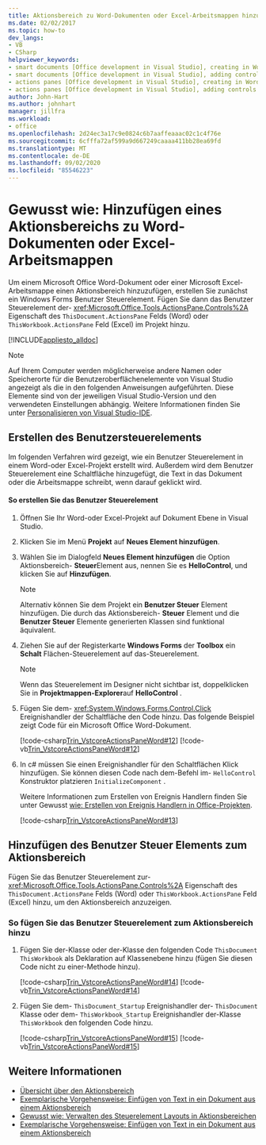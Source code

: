```yaml
---
title: Aktionsbereich zu Word-Dokumenten oder Excel-Arbeitsmappen hinzufügen
ms.date: 02/02/2017
ms.topic: how-to
dev_langs:
- VB
- CSharp
helpviewer_keywords:
- smart documents [Office development in Visual Studio], creating in Word
- smart documents [Office development in Visual Studio], adding controls
- actions panes [Office development in Visual Studio], creating in Word
- actions panes [Office development in Visual Studio], adding controls
author: John-Hart
ms.author: johnhart
manager: jillfra
ms.workload:
- office
ms.openlocfilehash: 2d24ec3a17c9e0824c6b7aaffeaaac02c1c4f76e
ms.sourcegitcommit: 6cfffa72af599a9d667249caaaa411bb28ea69fd
ms.translationtype: MT
ms.contentlocale: de-DE
ms.lasthandoff: 09/02/2020
ms.locfileid: "85546223"
---
```

# <a name="how-to-add-an-actions-pane-to-word-documents-or-excel-workbooks"></a>Gewusst wie: Hinzufügen eines Aktionsbereichs zu Word-Dokumenten oder Excel-Arbeitsmappen
  Um einem Microsoft Office Word-Dokument oder einer Microsoft Excel-Arbeitsmappe einen Aktionsbereich hinzuzufügen, erstellen Sie zunächst ein Windows Forms Benutzer Steuerelement. Fügen Sie dann das Benutzer Steuerelement der- <xref:Microsoft.Office.Tools.ActionsPane.Controls%2A> Eigenschaft des `ThisDocument.ActionsPane` Felds (Word) oder `ThisWorkbook.ActionsPane` Feld (Excel) im Projekt hinzu.

 [!INCLUDE[appliesto_alldoc](../vsto/includes/appliesto-alldoc-md.md)]

> [!NOTE]
> Auf Ihrem Computer werden möglicherweise andere Namen oder Speicherorte für die Benutzeroberflächenelemente von Visual Studio angezeigt als die in den folgenden Anweisungen aufgeführten. Diese Elemente sind von der jeweiligen Visual Studio-Version und den verwendeten Einstellungen abhängig. Weitere Informationen finden Sie unter [Personalisieren von Visual Studio-IDE](../ide/personalizing-the-visual-studio-ide.md).

## <a name="creating-the-user-control"></a>Erstellen des Benutzersteuerelements
 Im folgenden Verfahren wird gezeigt, wie ein Benutzer Steuerelement in einem Word-oder Excel-Projekt erstellt wird. Außerdem wird dem Benutzer Steuerelement eine Schaltfläche hinzugefügt, die Text in das Dokument oder die Arbeitsmappe schreibt, wenn darauf geklickt wird.

#### <a name="to-create-the-user-control"></a>So erstellen Sie das Benutzer Steuerelement

1. Öffnen Sie Ihr Word-oder Excel-Projekt auf Dokument Ebene in Visual Studio.

2. Klicken Sie im Menü **Projekt** auf **Neues Element hinzufügen**.

3. Wählen Sie im Dialogfeld **Neues Element hinzufügen** die Option Aktionsbereich- **Steuer**Element aus, nennen Sie es **HelloControl**, und klicken Sie auf **Hinzufügen**.

    > [!NOTE]
    > Alternativ können Sie dem Projekt ein **Benutzer Steuer** Element hinzufügen. Die durch das Aktionsbereich- **Steuer** Element und die **Benutzer Steuer** Elemente generierten Klassen sind funktional äquivalent.

4. Ziehen Sie auf der Registerkarte **Windows Forms** der **Toolbox** ein **Schalt** Flächen-Steuerelement auf das-Steuerelement.

    > [!NOTE]
    > Wenn das Steuerelement im Designer nicht sichtbar ist, doppelklicken Sie in **Projektmappen-Explorer**auf **HelloControl** .

5. Fügen Sie dem- <xref:System.Windows.Forms.Control.Click> Ereignishandler der Schaltfläche den Code hinzu. Das folgende Beispiel zeigt Code für ein Microsoft Office Word-Dokument.

     [!code-csharp[Trin_VstcoreActionsPaneWord#12](../vsto/codesnippet/CSharp/Trin_VstcoreActionsPaneWordCS/HelloControl.cs#12)]
     [!code-vb[Trin_VstcoreActionsPaneWord#12](../vsto/codesnippet/VisualBasic/Trin_VstcoreActionsPaneWordVB/HelloControl.vb#12)]

6. In c# müssen Sie einen Ereignishandler für den Schaltflächen Klick hinzufügen. Sie können diesen Code nach dem-Befehl im- `HelloControl` Konstruktor platzieren `InitializeComponent` .

     Weitere Informationen zum Erstellen von Ereignis Handlern finden Sie unter Gewusst [wie: Erstellen von Ereignis Handlern in Office-Projekten](../vsto/how-to-create-event-handlers-in-office-projects.md).

     [!code-csharp[Trin_VstcoreActionsPaneWord#13](../vsto/codesnippet/CSharp/Trin_VstcoreActionsPaneWordCS/HelloControl.cs#13)]

## <a name="add-the-user-control-to-the-actions-pane"></a>Hinzufügen des Benutzer Steuer Elements zum Aktionsbereich
 Fügen Sie das Benutzer Steuerelement zur- <xref:Microsoft.Office.Tools.ActionsPane.Controls%2A> Eigenschaft des `ThisDocument.ActionsPane` Felds (Word) oder `ThisWorkbook.ActionsPane` Feld (Excel) hinzu, um den Aktionsbereich anzuzeigen.

### <a name="to-add-the-user-control-to-the-actions-pane"></a>So fügen Sie das Benutzer Steuerelement zum Aktionsbereich hinzu

1. Fügen Sie der-Klasse oder der-Klasse den folgenden Code `ThisDocument` `ThisWorkbook` als Deklaration auf Klassenebene hinzu (fügen Sie diesen Code nicht zu einer-Methode hinzu).

     [!code-csharp[Trin_VstcoreActionsPaneWord#14](../vsto/codesnippet/CSharp/Trin_VstcoreActionsPaneWordCS/ThisDocument.cs#14)]
     [!code-vb[Trin_VstcoreActionsPaneWord#14](../vsto/codesnippet/VisualBasic/Trin_VstcoreActionsPaneWordVB/ThisDocument.vb#14)]

2. Fügen Sie dem- `ThisDocument_Startup` Ereignishandler der- `ThisDocument` Klasse oder dem- `ThisWorkbook_Startup` Ereignishandler der-Klasse `ThisWorkbook` den folgenden Code hinzu.

     [!code-csharp[Trin_VstcoreActionsPaneWord#15](../vsto/codesnippet/CSharp/Trin_VstcoreActionsPaneWordCS/ThisDocument.cs#15)]
     [!code-vb[Trin_VstcoreActionsPaneWord#15](../vsto/codesnippet/VisualBasic/Trin_VstcoreActionsPaneWordVB/ThisDocument.vb#15)]

## <a name="see-also"></a>Weitere Informationen
- [Übersicht über den Aktionsbereich](../vsto/actions-pane-overview.md)
- [Exemplarische Vorgehensweise: Einfügen von Text in ein Dokument aus einem Aktionsbereich](../vsto/walkthrough-inserting-text-into-a-document-from-an-actions-pane.md)
- [Gewusst wie: Verwalten des Steuerelement Layouts in Aktionsbereichen](../vsto/how-to-manage-control-layout-on-actions-panes.md)
- [Exemplarische Vorgehensweise: Einfügen von Text in ein Dokument aus einem Aktionsbereich](../vsto/walkthrough-inserting-text-into-a-document-from-an-actions-pane.md)
